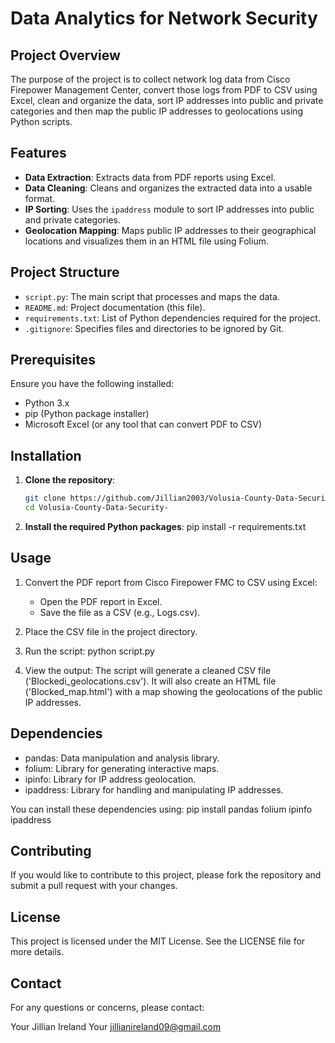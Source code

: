 # Data Analytics for Network Security

## Project Overview
The purpose of the project is to collect network log data from Cisco Firepower Management Center, convert those logs from PDF to CSV using Excel, clean and organize the data, sort IP addresses into public and private categories and then map the public IP addresses to geolocations using Python scripts.

## Features
- **Data Extraction**: Extracts data from PDF reports using Excel.
- **Data Cleaning**: Cleans and organizes the extracted data into a usable format.
- **IP Sorting**: Uses the `ipaddress` module to sort IP addresses into public and private categories.
- **Geolocation Mapping**: Maps public IP addresses to their geographical locations and visualizes them in an HTML file using Folium.

## Project Structure
- `script.py`: The main script that processes and maps the data.
- `README.md`: Project documentation (this file).
- `requirements.txt`: List of Python dependencies required for the project.
- `.gitignore`: Specifies files and directories to be ignored by Git.

## Prerequisites
Ensure you have the following installed:
- Python 3.x
- pip (Python package installer)
- Microsoft Excel (or any tool that can convert PDF to CSV)

## Installation
1. **Clone the repository**:
   ```sh
   git clone https://github.com/Jillian2003/Volusia-County-Data-Security-.git
   cd Volusia-County-Data-Security-
   
2. **Install the required Python packages**:
   pip install -r requirements.txt

## Usage
1. Convert the PDF report from Cisco Firepower FMC to CSV using Excel:
   - Open the PDF report in Excel.
   - Save the file as a CSV (e.g., Logs.csv).
2. Place the CSV file in the project directory.
3. Run the script:
   python script.py

4. View the output:
   The script will generate a cleaned CSV file ('Blockedi_geolocations.csv').
   It will also create an HTML file ('Blocked_map.html') with a map showing the geolocations of the public IP addresses.

## Dependencies
- pandas: Data manipulation and analysis library.
- folium: Library for generating interactive maps.
- ipinfo: Library for IP address geolocation.
- ipaddress: Library for handling and manipulating IP addresses.

You can install these dependencies using:
pip install pandas folium ipinfo ipaddress

## Contributing 
If you would like to contribute to this project, please fork the repository and submit a pull request with your changes.

## License
This project is licensed under the MIT License. See the LICENSE file for more details.

## Contact
For any questions or concerns, please contact:

Your Jillian Ireland
Your jillianireland09@gmail.com
